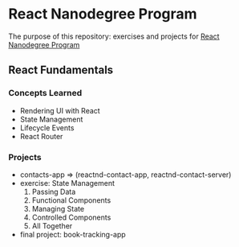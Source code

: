# React Nanodegree Program
The purpose of this repository: exercises and projects for [React Nanodegree Program](https://www.udacity.com/course/react-nanodegree--nd019)

## React Fundamentals
### Concepts Learned
  - Rendering UI with React
  - State Management
  - Lifecycle Events
  - React Router
  
### Projects
- contacts-app => (reactnd-contact-app, reactnd-contact-server)
- exercise: State Management
  1. Passing Data
  2. Functional Components
  3. Managing State
  4. Controlled Components
  5. All Together
- final project: book-tracking-app
